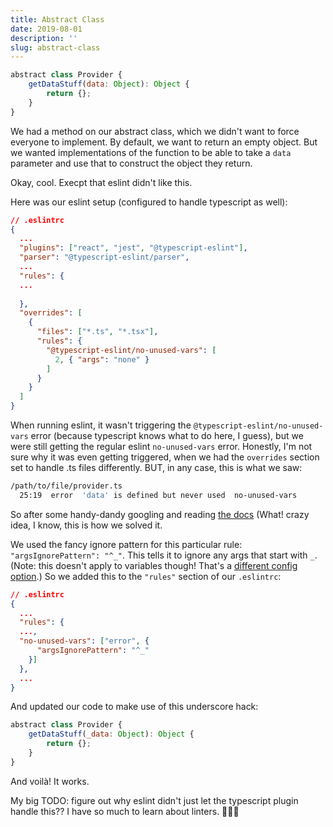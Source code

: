 ```yaml
---
title: Abstract Class
date: 2019-08-01
description: ''
slug: abstract-class
---
```


```js
abstract class Provider {
    getDataStuff(data: Object): Object {
        return {};
    }
}
```

We had a method on our abstract class, which we didn't want to force everyone to implement. By default, we want to return an empty object. But we wanted implementations of the function to be able to take a `data` parameter and use that to construct the object they return.

Okay, cool.
Execpt that eslint didn't like this. 

Here was our eslint setup (configured to handle typescript as well):
```json
// .eslintrc
{
  ...
  "plugins": ["react", "jest", "@typescript-eslint"],
  "parser": "@typescript-eslint/parser",
  ...
  "rules": {
  ...
    
  },
  "overrides": [
    {
      "files": ["*.ts", "*.tsx"],
      "rules": {
        "@typescript-eslint/no-unused-vars": [
          2, { "args": "none" }
        ]
      }
    }
  ]
}
```

When running eslint, it wasn't triggering the `@typescript-eslint/no-unused-vars` error (because typescript knows what to do here, I guess), but we were still getting the regular eslint `no-unused-vars` error. Honestly, I'm not sure why it was even getting triggered, when we had the `overrides` section set to handle .ts files differently. BUT, in any case, this is what we saw:
```bash
/path/to/file/provider.ts
  25:19  error  'data' is defined but never used  no-unused-vars
```

So after some handy-dandy googling and reading [the docs](https://eslint.org/docs/rules/no-unused-vars#argsignorepattern) (What! crazy idea, I know, this is how we solved it. 

We used the fancy ignore pattern for this particular rule: `"argsIgnorePattern": "^_"`. This tells it to ignore any args that start with `_`. (Note: this doesn't apply to variables though! That's a [different config option](https://eslint.org/docs/rules/no-unused-vars#varsignorepattern).)
So we added this to the `"rules"` section of our `.eslintrc`:
```json
// .eslintrc
{
  ...
  "rules": {
  ...,
  "no-unused-vars": ["error", {
      "argsIgnorePattern": "^_"
    }]
  },
  ...
}
```

And updated our code to make use of this underscore hack:
```js
abstract class Provider {
    getDataStuff(_data: Object): Object {
        return {};
    }
}
```
And voilà! It works. 

My big TODO: figure out why eslint didn't just let the typescript plugin handle this?? I have so much to learn about linters. 🤦🏻‍♀️